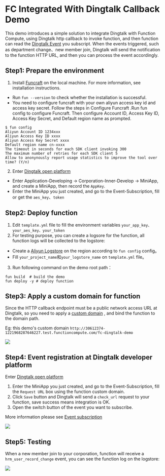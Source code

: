 # FC Integrated With Dingtalk Callback Demo

This demo introduces a simple solution to integrate Dingtalk with Function Compute, using Dingtalk http callback to invoke function, 
and then function can read the [Dingtalk Event](https://developers.dingtalk.com/document/app/configure-event-subcription) you subscript.
When the events triggered, such as department change、new member join, Dingtalk will send the notification to the function HTTP URL, 
and then you can process the event accordingly.

## Step1: Prepare the environment
1. Install [Funcraft](https://help.aliyun.com/document_detail/140283.html?spm=a2c4g.11186623.6.820.6a034e21y2jlx1) on the local machine. For more information, see installation instructions.
  - Run `fun --version` to check whether the installation is successful.
  - You need to configure funcraft with your own aliyun access key id and access key secret. Follow the steps in Configure Funcraft .Run fun config to configure Funcraft. Then configure Account ID, Access Key ID, Access Key Secret, and Default region name as prompted.

```
$ fun config
Aliyun Account ID 1234xxx
Aliyun Access Key ID xxxx
Aliyun Access Key Secret xxxx
Default region name cn-xxxx
The timeout in seconds for each SDK client invoking 300
The maximum number of retries for each SDK client 5
Allow to anonynously report usage statistics to improve the tool over time? (Y/n)

```

2. Enter [Dingtalk open platform](https://open-dev.dingtalk.com/#/index)
  - Enter Application-Developing -> Corporation-Inner-Develop -> MiniApp, and create a MiniApp, then record the `AppKey`.
  - Enter the MiniApp you just created, and go to the Event-Subscription, fill or get the `aes_key`、`token` 


## Step2: Deploy function
1. Edit `template.yml` file to fill the environment variables `your_app_key、your_aes_key、your_token` 
2. For testing purpose, you can create a logsore for the function, all function logs will be collected to the logstore:
  - Create a [Aliyun Logstore](https://www.alibabacloud.com/help/doc-detail/48874.htm) on the region according to `fun config` config。
  - Fill `your_project_name`和`your_logstore_name` on `template.yml` file。

3. Run following command on the demo root path：

 ```
fun build  # build the demo
fun deploy -y # deploy function
```

## Step3: Apply a custom domain for function

Since the HTTP callback endpoint must be a public network access URL at Dingtalk, so you need to apply a [custom domain](https://help.aliyun.com/document_detail/90763.html?spm=a2c4g.11186623.6.663.29333360fRtzdh)
, and bind the function to the domain path.

Eg: this demo's custom domain `http://30612374-1221968287646227.test.functioncompute.com/fc-dingtalk-demo`

![](https://congxiao.oss-cn-beijing.aliyuncs.com/20210223134710.jpg?versionId=CAEQCRiBgICykNy1vhciIDJkZWZmNjcwZTc2NzQ0YTU5YTc2ZmNiMWYzNzE2MTNh)

## Step4: Event registration at Dingtalk developer platform
Enter [Dingtalk open platform](https://open-dev.dingtalk.com/#/index)

1. Enter the MiniApp you just created, and go to the Event-Subscription, fill the `Request URL` box using the function custom domain.
2. Click `Save` button and Dingtalk will send a `check_url` request to your function, save success means integration is OK. 
3. Open the switch button of the event you want to subscribe.

More information please see [Event subscription](https://developers.dingtalk.com/document/app/configure-event-subcription)

![](https://congxiao.oss-cn-beijing.aliyuncs.com/20210222223931.jpg?versionId=CAEQCRiBgIDe1.eovhciIGYzMDdhMzEwYzM0MDQ3MThhYWY5NmFjM2I4OGVhYjRm)

## Step5: Testing
When a new member join to your corporation, function will receive a `hrm_user_record_change` event, you can see the function log on the logstore:

![](https://congxiao.oss-cn-beijing.aliyuncs.com/func-log.png?versionId=CAEQCRiBgICd0MOyvhciIGU2N2M4MzkzNjdiYjQ3Zjc5NTQzNzI3MmVkZGM3MGE0)
